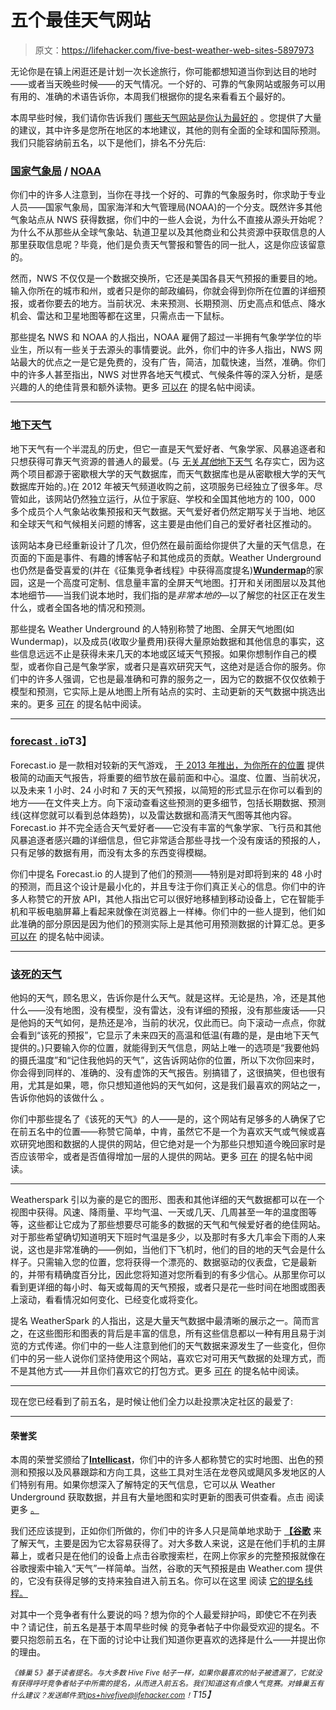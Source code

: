 # 五个最佳天气网站

> 原文：<https://lifehacker.com/five-best-weather-web-sites-5897973>

无论你是在镇上闲逛还是计划一次长途旅行，你可能都想知道当你到达目的地时——或者当天晚些时候——的天气情况。一个好的、可靠的气象网站或服务可以用有用的、准确的术语告诉你，本周我们根据你的提名来看看五个最好的。



本周早些时候，我们请你告诉我们 [哪些天气网站是你认为最好的](https://lifehacker.com/whats-the-best-weather-web-site-1686649965) 。您提供了大量的建议，其中许多是您所在地区的本地建议，其他的则有全面的全球和国际预测。我们只能容纳前五名，以下是他们，排名不分先后:

### [国家气象局](http://www.weather.gov/) / [NOAA](http://www.noaa.gov/)

你们中的许多人注意到，当你在寻找一个好的、可靠的气象服务时，你求助于专业人员——国家气象局，国家海洋和大气管理局(NOAA)的一个分支。既然许多其他气象站点从 NWS 获得数据，你们中的一些人会说，为什么不直接从源头开始呢？为什么不从那些从全球气象站、轨道卫星以及其他商业和公共资源中获取信息的人那里获取信息呢？毕竟，他们是负责天气警报和警告的同一批人，这是你应该留意的。

然而，NWS 不仅仅是一个数据交换所，它还是美国各县天气预报的重要目的地。输入你所在的城市和州，或者只是你的邮政编码，你就会得到你所在位置的详细预报，或者你要去的地方。当前状况、未来预测、长期预测、历史高点和低点、降水机会、雷达和卫星地图等都在这里，只需点击一下鼠标。

那些提名 NWS 和 NOAA 的人指出，NOAA 雇佣了超过一半拥有气象学学位的毕业生，所以有一些关于去源头的事情要说。此外，你们中的许多人指出，NWS 网站最大的优点之一是它是免费的，没有广告，简洁，加载快速，当然，准确。你们中的许多人甚至指出，NWS 对世界各地天气模式、气候条件等的深入分析，是感兴趣的人的绝佳背景和额外读物。更多 [可以在](http://lifehacker.com/vote-the-national-weather-service-why-easy-to-read-te-1686730419) 的提名帖中阅读。

* * *

### [地下天气](http://www.wunderground.com/)

地下天气有一个半混乱的历史，但它一直是天气爱好者、气象学家、风暴追逐者和只想获得可靠天气资源的普通人的最爱。(与 [无关*其他*地下天气](http://en.wikipedia.org/wiki/Weather_Underground) 名存实亡，因为这两个项目都源于密歇根大学的天气数据库，而天气数据库也是从密歇根大学的天气数据库开始的。)在 2012 年被天气频道收购之前，这项服务已经独立了很多年。尽管如此，该网站仍然独立运行，从位于家庭、学校和全国其他地方的 100，000 多个成员个人气象站收集预报和天气数据。天气爱好者仍然定期写关于当地、地区和全球天气和气候相关问题的博客，这主要是由他们自己的爱好者社区推动的。

该网站本身已经重新设计了几次，但仍然在最前面给你提供了大量的天气信息，在页面的下面是事件、有趣的博客帖子和其他成员的贡献。Weather Underground 也仍然是备受喜爱的(并在《征集竞争者线程》中获得高度提名)[**Wundermap**](http://www.wunderground.com/wundermap/)的家园，这是一个高度可定制、信息量丰富的全屏天气地图。打开和关闭图层以及其他本地细节——当我们说本地时，我们指的是*非常本地的*—以了解您的社区正在发生什么，或者全国各地的情况和预测。

那些提名 Weather Underground 的人特别称赞了地图、全屏天气地图(如 Wundermap)，以及成员(收取少量费用)获得大量原始数据和其他信息的事实，这些信息远远不止是获得未来几天的本地或区域天气预报。如果你想制作自己的模型，或者你自己是气象学家，或者只是喜欢研究天气，这绝对是适合你的服务。你们中的许多人强调，它也是最准确和可靠的服务之一，因为它的数据不仅仅依赖于模型和预测，它实际上是从地图上所有站点的实时、主动更新的天气数据中挑选出来的。更多 [可在](http://lifehacker.com/vote-weather-underground-why-great-map-seriously-th-1686729610) 的提名帖中阅读。

* * *

### [forecast . io](http://forecast.io/)T3】

Forecast.io 是一款相对较新的天气游戏， [于 2013 年推出，为你所在的位置](https://lifehacker.com/forecast-io-delivers-a-useful-animated-weather-report-f-5992542) 提供极简的动画天气报告，将重要的细节放在最前面和中心。温度、位置、当前状况，以及未来 1 小时、24 小时和 7 天的天气预报，以简短的形式显示在你可以看到的地方——在文件夹上方。向下滚动查看这些预测的更多细节，包括长期数据、预测线(这样您就可以看到总体趋势)，以及雷达数据和高清天气图等其他内容。Forecast.io 并不完全适合天气爱好者——它没有丰富的气象学家、飞行员和其他风暴追逐者感兴趣的详细信息，但它非常适合那些寻找一个没有废话的预报的人，只有足够的数据有用，而没有太多的东西变得模糊。

你们中提名 Forecast.io 的人提到了他们的预测——特别是对即将到来的 48 小时的预测，而且这个设计是最小化的，并且专注于你们真正关心的信息。你们中的许多人称赞它的开放 API，其他人指出它可以很好地移植到移动设备上，它在智能手机和平板电脑屏幕上看起来就像在浏览器上一样棒。你们中的一些人提到，他们如此准确的部分原因是因为他们的预测实际上是其他可用预测数据的计算汇总。更多 [可以在](http://lifehacker.com/vote-forecast-io-why-this-website-is-for-those-who-do-1686731169) 的提名帖中阅读。

* * *

### [该死的天气](http://thefuckingweather.com/)

他妈的天气，顾名思义，告诉你是什么天气。就是这样。无论是热，冷，还是其他什么——没有地图，没有模型，没有雷达，没有详细的预报，没有那些废话——只是他妈的天气如何，是热还是冷，当前的状况，仅此而已。向下滚动一点点，你就会看到“该死的预报”，它显示了未来四天的高温和低温(有趣的是，是由地下天气提供的。)只要输入你的位置，就能得到天气信息，网站上唯一的选项是“我要他妈的摄氏温度”和“记住我他妈的天气”，这告诉网站你的位置，所以下次你回来时，你会得到同样的、准确的、没有虚饰的天气报告。别搞错了，这很搞笑，但也很有用，尤其是如果，嗯，你只想知道他妈的天气如何，这是我们最喜欢的网站之一，告诉你他妈的该做什么 。

你们中那些提名了《该死的天气》的人——是的，这个网站有足够多的人确保了它在前五名中的位置——称赞它简单，中肯，虽然它不是一个为喜欢天气或气候或喜欢研究地图和数据的人提供的网站，但它绝对是一个为那些只想知道今晚回家时是否应该带伞，或者是否值得增加一层的人提供的网站。更多 [可在](http://lifehacker.com/boom-http-thefuckingweather-com-1686738208) 的提名帖中阅读。

* * *

Weatherspark 引以为豪的是它的图形、图表和其他详细的天气数据都可以在一个视图中获得。风速、降雨量、平均气温、一天或几天、几周甚至一年的温度图等等，这些都让它成为了那些想要尽可能多的数据的天气和气候爱好者的绝佳网站。对于那些希望确切知道明天下班时气温是多少，以及那时有多大几率会下雨的人来说，这也是非常准确的——例如，当他们下飞机时，他们的目的地的天气会是什么样子。只需输入您的位置，您将获得一个漂亮的、数据驱动的仪表盘，它是最新的，并带有精确度百分比，因此您将知道对您所看到的有多少信心。从那里你可以看到更详细的每小时、每天或每周的天气预报，或者只是花一些时间在地图或图表上滚动，看看情况如何变化、已经变化或将变化。

提名 WeatherSpark 的人指出，这是大量天气数据中最清晰的展示之一。简而言之，在这些图形和图表的背后是丰富的信息，所有这些信息都以一种有用且易于浏览的方式传递。你们中的一些人注意到他们的天气数据来源发生了一些变化，但你们中的另一些人说你们坚持使用这个网站，喜欢它对可用天气数据的处理方式，而不是其他方式——并且你们喜欢它的打包方式。更多 [可在](http://lifehacker.com/weatherspark-i-really-like-having-the-ability-to-look-1686733897) 的提名帖中阅读。

* * *

现在您已经看到了前五名，是时候让他们全力以赴投票决定社区的最爱了:

* * *

#### 荣誉奖

本周的荣誉奖颁给了[**Intellicast**](http://www.intellicast.com/)，你们中的许多人都称赞它的实时地图、出色的预测和预报以及风暴跟踪和方向工具，这些工具对生活在龙卷风或飓风多发地区的人们特别有用。如果你想深入了解特定的天气信息，它可以从 Weather Underground 获取数据，并且有大量地图和实时更新的图表可供查看。点击 阅读更多 [。](http://lifehacker.com/vote-intellicast-http-www-intellicast-com-has-a-l-1686754325)

我们还应该提到，正如你们所做的，你们中的许多人只是简单地求助于 [**【谷歌**](https://google.com/) 来了解天气，主要是因为它太容易获得了。对大多数人来说，这是在他们手机的主屏幕上，或者只是在他们的设备上点击谷歌搜索栏，在网上你家乡的完整预报就像在谷歌搜索中输入“天气”一样简单。当然，谷歌的天气预报是由 Weather.com 提供的，它没有获得足够的支持来独自进入前五名。你可以在这里 阅读 [它的提名线程。](http://lifehacker.com/vote-best-weather-web-site-google-search-why-what-e-1686758292)

对其中一个竞争者有什么要说的吗？想为你的个人最爱辩护吗，即使它不在列表中？请记住，前五名是基于本周早些时候 的竞争者帖子中你最受欢迎的提名。不要只抱怨前五名，在下面的讨论中让我们知道你更喜欢的选择是什么——并提出你的理由。

*<small>《蜂巢 5》基于读者提名。与大多数 Hive Five 帖子一样，如果你最喜欢的帖子被遗漏了，它就没有获得呼吁竞争者帖子中所需的提名，从而进入前五名。我们知道这有点像人气竞赛。对蜂巢五有什么建议？发送邮件至</small>*[*<small>tips+hivefive@lifehacker.com</small>*](mailto:tips+hivefive@lifehacker.com)*<small>！</small>T15】*